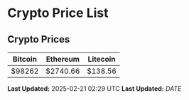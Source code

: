 # Crypto Price List

## Crypto Prices
| Bitcoin | Ethereum | Litecoin |
| ------- | -------- | -------- |
| $98262 | $2740.66 | $138.56 |
**Last Updated:** 2025-02-21 02:29 UTC
**Last Updated:** $DATE$
